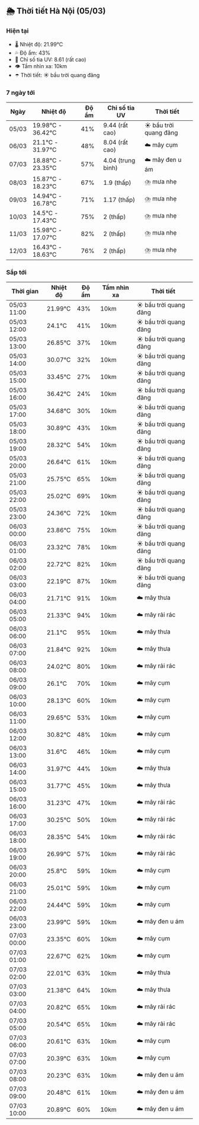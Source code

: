 ## 🌦️ Thời tiết Hà Nội (05/03)

### Hiện tại

- 🌡️ Nhiệt độ: 21.99℃
- 💦 Độ ẩm: 43%
- 🌟 Chỉ số tia UV: 8.61 (rất cao)
- 👁️ Tầm nhìn xa: 10km
- ☂️ Thời tiết: ☀️ bầu trời quang đãng

### 7 ngày tới

| Ngày | Nhiệt độ | Độ ẩm | Chỉ số tia UV | Thời tiết |
| --- | --- | --- | --- | --- |
| 05/03 | 19.98℃ - 36.42℃ | 41% | 9.44 (rất cao) | ☀️ bầu trời quang đãng |
| 06/03 | 21.1℃ - 31.97℃ | 48% | 8.04 (rất cao) | ☁️ mây cụm |
| 07/03 | 18.88℃ - 23.35℃ | 57% | 4.04 (trung bình) | ☁️ mây đen u ám |
| 08/03 | 15.87℃ - 18.23℃ | 67% | 1.9 (thấp) | ⛈️ mưa nhẹ |
| 09/03 | 14.94℃ - 16.78℃ | 71% | 1.17 (thấp) | ⛈️ mưa nhẹ |
| 10/03 | 14.5℃ - 17.43℃ | 75% | 2 (thấp) | ⛈️ mưa nhẹ |
| 11/03 | 15.98℃ - 17.07℃ | 82% | 2 (thấp) | ⛈️ mưa nhẹ |
| 12/03 | 16.43℃ - 18.63℃ | 76% | 2 (thấp) | ⛈️ mưa nhẹ |

### Sắp tới

| Thời gian | Nhiệt độ | Độ ẩm | Tầm nhìn xa | Thời tiết |
| --- | --- | --- | --- | --- |
| 05/03 11:00 | 21.99℃ | 43% | 10km | ☀️ bầu trời quang đãng |
| 05/03 12:00 | 24.1℃ | 41% | 10km | ☀️ bầu trời quang đãng |
| 05/03 13:00 | 26.85℃ | 37% | 10km | ☀️ bầu trời quang đãng |
| 05/03 14:00 | 30.07℃ | 32% | 10km | ☀️ bầu trời quang đãng |
| 05/03 15:00 | 33.45℃ | 27% | 10km | ☀️ bầu trời quang đãng |
| 05/03 16:00 | 36.42℃ | 24% | 10km | ☀️ bầu trời quang đãng |
| 05/03 17:00 | 34.68℃ | 30% | 10km | ☀️ bầu trời quang đãng |
| 05/03 18:00 | 30.89℃ | 43% | 10km | ☀️ bầu trời quang đãng |
| 05/03 19:00 | 28.32℃ | 54% | 10km | ☀️ bầu trời quang đãng |
| 05/03 20:00 | 26.64℃ | 61% | 10km | ☀️ bầu trời quang đãng |
| 05/03 21:00 | 25.75℃ | 65% | 10km | ☀️ bầu trời quang đãng |
| 05/03 22:00 | 25.02℃ | 69% | 10km | ☀️ bầu trời quang đãng |
| 05/03 23:00 | 24.36℃ | 72% | 10km | ☀️ bầu trời quang đãng |
| 06/03 00:00 | 23.86℃ | 75% | 10km | ☀️ bầu trời quang đãng |
| 06/03 01:00 | 23.32℃ | 78% | 10km | ☀️ bầu trời quang đãng |
| 06/03 02:00 | 22.72℃ | 82% | 10km | ☀️ bầu trời quang đãng |
| 06/03 03:00 | 22.19℃ | 87% | 10km | ☀️ bầu trời quang đãng |
| 06/03 04:00 | 21.71℃ | 91% | 10km | ☁️ mây thưa |
| 06/03 05:00 | 21.33℃ | 94% | 10km | ☁️ mây rải rác |
| 06/03 06:00 | 21.1℃ | 95% | 10km | ☁️ mây thưa |
| 06/03 07:00 | 21.84℃ | 92% | 10km | ☁️ mây thưa |
| 06/03 08:00 | 24.02℃ | 80% | 10km | ☁️ mây rải rác |
| 06/03 09:00 | 26.1℃ | 70% | 10km | ☁️ mây cụm |
| 06/03 10:00 | 28.13℃ | 60% | 10km | ☁️ mây cụm |
| 06/03 11:00 | 29.65℃ | 53% | 10km | ☁️ mây cụm |
| 06/03 12:00 | 30.82℃ | 48% | 10km | ☁️ mây cụm |
| 06/03 13:00 | 31.6℃ | 46% | 10km | ☁️ mây cụm |
| 06/03 14:00 | 31.97℃ | 44% | 10km | ☁️ mây thưa |
| 06/03 15:00 | 31.77℃ | 45% | 10km | ☁️ mây thưa |
| 06/03 16:00 | 31.23℃ | 47% | 10km | ☁️ mây rải rác |
| 06/03 17:00 | 30.25℃ | 50% | 10km | ☁️ mây rải rác |
| 06/03 18:00 | 28.35℃ | 54% | 10km | ☁️ mây rải rác |
| 06/03 19:00 | 26.99℃ | 57% | 10km | ☁️ mây rải rác |
| 06/03 20:00 | 25.8℃ | 59% | 10km | ☁️ mây cụm |
| 06/03 21:00 | 25.01℃ | 59% | 10km | ☁️ mây cụm |
| 06/03 22:00 | 24.44℃ | 59% | 10km | ☁️ mây cụm |
| 06/03 23:00 | 23.99℃ | 59% | 10km | ☁️ mây đen u ám |
| 07/03 00:00 | 23.35℃ | 60% | 10km | ☁️ mây cụm |
| 07/03 01:00 | 22.67℃ | 62% | 10km | ☁️ mây cụm |
| 07/03 02:00 | 22.01℃ | 63% | 10km | ☁️ mây thưa |
| 07/03 03:00 | 21.38℃ | 64% | 10km | ☁️ mây thưa |
| 07/03 04:00 | 20.82℃ | 65% | 10km | ☁️ mây rải rác |
| 07/03 05:00 | 20.54℃ | 65% | 10km | ☁️ mây rải rác |
| 07/03 06:00 | 20.61℃ | 63% | 10km | ☁️ mây cụm |
| 07/03 07:00 | 20.39℃ | 63% | 10km | ☁️ mây cụm |
| 07/03 08:00 | 20.23℃ | 63% | 10km | ☁️ mây đen u ám |
| 07/03 09:00 | 20.48℃ | 61% | 10km | ☁️ mây đen u ám |
| 07/03 10:00 | 20.89℃ | 60% | 10km | ☁️ mây đen u ám |
